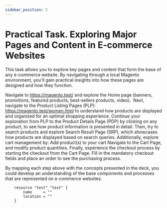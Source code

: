 ```yaml
---
sidebar_position: 2
---
```


# Practical Task. Exploring Major Pages and Content in E-commerce Websites

This task allows you to explore key pages and content that form the base of any e-commerce website. By navigating through a local Magento environment, you'll gain practical insights into how these pages are designed and how they function.

Navigate to https://magento.test/ and explore the Home page (banners, promotions, featured products, best-sellers products, video). 
Next, navigate to the Product Listing Pages (PLP): https://magento.test/women.html to understand how products are displayed and organized for an optimal shopping experience.
Continue your exploration from PLP to the Product Details Page (PDP) by clicking on any product, to see how product information is presented in detail.
Then, try to search products and explore Search Result Page (SRP), which showcases how products are displayed based on search queries.
Additionally, explore cart management by:
Add product(s) to your cart
Navigate to the Cart Page, and modify product quantities.
Finally, experience the checkout process by starting the checkout from the Cart Page. Fill in the mandatory checkout fields and place an order to see the purchasing process.

By mapping each step above with the concepts presented in the deck, you could develop an understanding of the base components and processes that are represented on e-commerce websites.

```example
    resource "test" "test" {
        name     = ""
        location = ""
    }
```